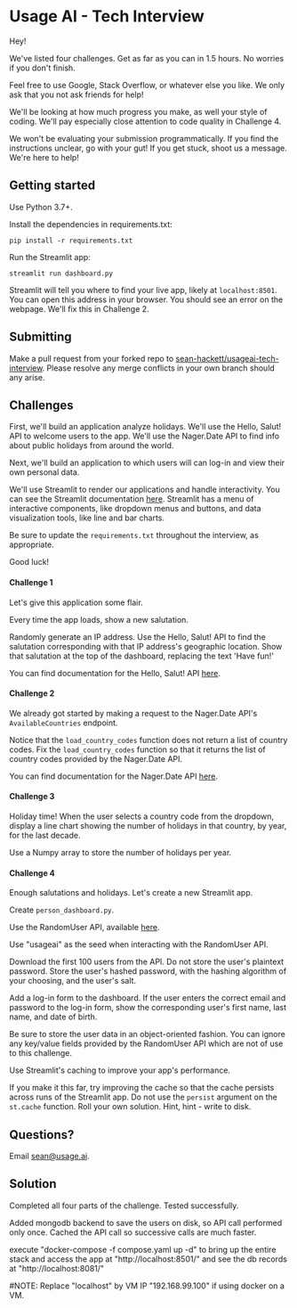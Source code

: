 # Usage AI - Tech Interview

Hey!

We've listed four challenges. Get as far as you can in 1.5 hours. No worries if you don't finish.

Feel free to use Google, Stack Overflow, or whatever else you like. We only ask that you not ask friends for help!

We'll be looking at how much progress you make, as well your style of coding. We'll pay especially close attention to code quality in Challenge 4.

We won't be evaluating your submission programmatically. If you find the instructions unclear, go with your gut! If you get stuck, shoot us a message. We're here to help!

## Getting started

Use Python 3.7+.

Install the dependencies in requirements.txt:

```
pip install -r requirements.txt
```

Run the Streamlit app:

```
streamlit run dashboard.py
```

Streamlit will tell you where to find your live app, likely at `localhost:8501`. You can open this address in your browser. You should see an error on the webpage. We'll fix this in Challenge 2.

## Submitting

Make a pull request from your forked repo to [sean-hackett/usageai-tech-interview](https://github.com/sean-hackett/usageai-tech-interview). Please resolve any merge conflicts in your own branch should any arise.

## Challenges

First, we'll build an application analyze holidays. We'll use the Hello, Salut! API to welcome users to the app. We'll use the Nager.Date API to find info about public holidays from around the world.

Next, we'll build an application to which users will can log-in and view their own personal data.

We'll use Streamlit to render our applications and handle interactivity. You can see the Streamlit documentation [here](https://docs.streamlit.io/en/stable/api.html). Streamlit has a menu of interactive components, like dropdown menus and buttons, and data visualization tools, like line and bar charts.

Be sure to update the `requirements.txt` throughout the interview, as appropriate.

Good luck!

#### Challenge 1

Let's give this application some flair.

Every time the app loads, show a new salutation.

Randomly generate an IP address. Use the Hello, Salut! API to find the salutation corresponding with that IP address's geographic location. Show that salutation at the top of the dashboard, replacing the text 'Have fun!'

You can find documentation for the Hello, Salut! API [here](https://fourtonfish.com/project/hellosalut-api/).

#### Challenge 2

We already got started by making a request to the Nager.Date API's `AvailableCountries` endpoint.

Notice that the `load_country_codes` function does not return a list of country codes. Fix the `load_country_codes` function so that it returns the list of country codes provided by the Nager.Date API.

You can find documentation for the Nager.Date API [here](https://date.nager.at/swagger/index.html).

#### Challenge 3

Holiday time! When the user selects a country code from the dropdown, display a line chart showing the number of holidays in that country, by year, for the last decade.

Use a Numpy array to store the number of holidays per year.

#### Challenge 4

Enough salutations and holidays. Let's create a new Streamlit app.

Create `person_dashboard.py`.

Use the RandomUser API, available [here](https://randomuser.me/).

Use "usageai" as the seed when interacting with the RandomUser API.

Download the first 100 users from the API. Do not store the user's plaintext password. Store the user's hashed password, with the hashing algorithm of your choosing, and the user's salt.

Add a log-in form to the dashboard. If the user enters the correct email and password to the log-in form, show the corresponding user's first name, last name, and date of birth.

Be sure to store the user data in an object-oriented fashion. You can ignore any key/value fields provided by the RandomUser API which are not of use to this challenge.

Use Streamlit's caching to improve your app's performance.

If you make it this far, try improving the cache so that the cache persists across runs of the Streamlit app. Do not use the `persist` argument on the `st.cache` function. Roll your own solution. Hint, hint - write to disk.

## Questions?

Email sean@usage.ai.

## Solution

Completed all four parts of the challenge.
Tested successfully.

Added mongodb backend to save the users on disk, so API call performed only once.
Cached the API call so successive calls are much faster.

execute "docker-compose -f compose.yaml up -d" to bring up the entire stack and access the app at "http://localhost:8501/" and see the db records at "http://localhost:8081/"

#NOTE: Replace "localhost" by VM IP "192.168.99.100" if using docker on a VM.
